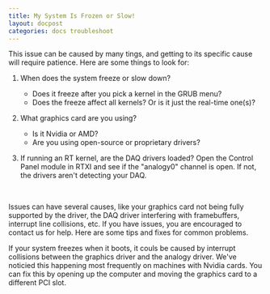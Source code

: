 ```yaml
---
title: My System Is Frozen or Slow!
layout: docpost
categories: docs troubleshoot
---
```


This issue can be caused by many tings, and getting to its specific cause will require patience. Here are some things to look for: 

1. When does the system freeze or slow down?  
	- Does it freeze after you pick a kernel in the GRUB menu?  
	- Does the freeze affect all kernels? Or is it just the real-time one(s)?  

2. What graphics card are you using?  
	- Is it Nvidia or AMD?  
	- Are you using open-source or proprietary drivers?  

3. If running an RT kernel, are the DAQ drivers loaded? Open the Control Panel module in RTXI and see if the "analogy0" channel is open. If not, the drivers aren't detecting your DAQ.  

<br>

Issues can have several causes, like your graphics card not being fully supported by the driver, the DAQ driver interfering with framebuffers, interrupt line collisions, etc. If you have issues, you are encouraged to contact us for help. Here are some tips and fixes for common problems.  

If your system freezes when it boots, it couls be caused by interrupt collisions between the graphics driver and the analogy driver. We've noticied this happening most frequently on machines with Nvidia cards. You can fix this by opening up the computer and moving the graphics card to a different PCI slot. 
